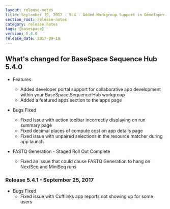 ```yaml
---
layout: release-notes
title: September 19, 2017 - 5.4 - Added Workgroup Support in Developer Portal
section_root: release-notes
category: release notes
tags: [basespace]
version: 5.4.0
release_date: 2017-09-19
---
```


## What's changed for BaseSpace Sequence Hub 5.4.0
	
- Features
	- Added developer portal support for collaborative app development within your BaseSpace Sequence Hub workgroup
	- Added a featured apps section to the apps page

- Bugs Fixed
	- Fixed issue with action toolbar incorrectly displaying on run summary page
	- Fixed decimal places of compute cost on app details page
	- Fixed issue with unpaired selections in the resource matcher during app launch

- FASTQ Generation - Staged Roll Out Complete
	- Fixed an issue that could cause FASTQ Generation to hang on NextSeq and MiniSeq runs

### Release 5.4.1 - September 25, 2017

- Bugs Fixed
	- Fixed issue with Cufflinks app reports not showing up for some users
